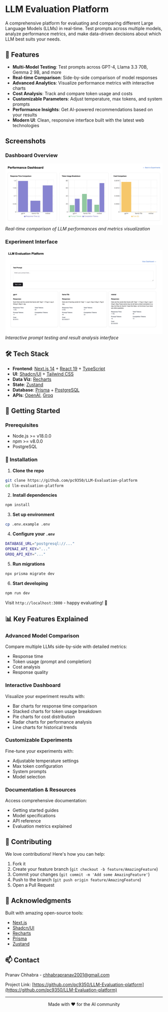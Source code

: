 # LLM Evaluation Platform

A comprehensive platform for evaluating and comparing different Large Language Models (LLMs) in real-time. Test prompts across multiple models, analyze performance metrics, and make data-driven decisions about which LLM best suits your needs.

## 🌟 Features

- **Multi-Model Testing**: Test prompts across GPT-4, Llama 3.3 70B, Gemma 2 9B, and more
- **Real-time Comparison**: Side-by-side comparison of model responses
- **Advanced Analytics**: Visualize performance metrics with interactive charts
- **Cost Analysis**: Track and compare token usage and costs
- **Customizable Parameters**: Adjust temperature, max tokens, and system prompts
- **Performance Insights**: Get AI-powered recommendations based on your results
- **Modern UI**: Clean, responsive interface built with the latest web technologies

## Screenshots

### Dashboard Overview
![Dashboard Overview](./screenshots/Dashboard.jpeg)
*Real-time comparison of LLM performances and metrics visualization*

### Experiment Interface
![Experiment Interface](./screenshots/Evaluation.jpeg)
*Interactive prompt testing and result analysis interface*

## 🛠️ Tech Stack

- **Frontend**: [Next.js 14](https://nextjs.org/) + [React 19](https://reactjs.org/) + [TypeScript](https://www.typescriptlang.org/)
- **UI**: [Shadcn/UI](https://ui.shadcn.com/) + [Tailwind CSS](https://tailwindcss.com/)
- **Data Viz**: [Recharts](https://recharts.org/)
- **State**: [Zustand](https://github.com/pmndrs/zustand)
- **Database**: [Prisma](https://www.prisma.io/) + [PostgreSQL](https://www.postgresql.org/)
- **APIs**: [OpenAI](https://openai.com/), [Groq](https://groq.com/)

## 🚀 Getting Started

### Prerequisites

- Node.js >= v18.0.0
- npm >= v8.0.0
- PostgreSQL

### 🔧 Installation

1. **Clone the repo**
```bash
git clone https://github.com/pc9350/LLM-Evaluation-platform
cd llm-evaluation-platform
```

2. **Install dependencies**
```bash
npm install
```

3. **Set up environment**
```bash
cp .env.example .env
```

4. **Configure your `.env`**
```bash
DATABASE_URL="postgresql://..."
OPENAI_API_KEY="..."
GROQ_API_KEY="..."
```

5. **Run migrations**
```bash
npx prisma migrate dev
```

6. **Start developing**
```bash
npm run dev
```

Visit `http://localhost:3000` - happy evaluating! 🎉

## 📊 Key Features Explained

### Advanced Model Comparison

Compare multiple LLMs side-by-side with detailed metrics:
- Response time
- Token usage (prompt and completion)
- Cost analysis
- Response quality

### Interactive Dashboard

Visualize your experiment results with:
- Bar charts for response time comparison
- Stacked charts for token usage breakdown
- Pie charts for cost distribution
- Radar charts for performance analysis
- Line charts for historical trends

### Customizable Experiments

Fine-tune your experiments with:
- Adjustable temperature settings
- Max token configuration
- System prompts
- Model selection

### Documentation & Resources

Access comprehensive documentation:
- Getting started guides
- Model specifications
- API reference
- Evaluation metrics explained

## 🤝 Contributing

We love contributions! Here's how you can help:

1. Fork it
2. Create your feature branch (`git checkout -b feature/AmazingFeature`)
3. Commit your changes (`git commit -m 'Add some AmazingFeature'`)
4. Push to the branch (`git push origin feature/AmazingFeature`)
5. Open a Pull Request

## 🙏 Acknowledgments

Built with amazing open-source tools:
- [Next.js](https://nextjs.org/)
- [Shadcn/UI](https://ui.shadcn.com/)
- [Recharts](https://recharts.org/)
- [Prisma](https://www.prisma.io/)
- [Zustand](https://github.com/pmndrs/zustand)

## 📫 Contact

Pranav Chhabra - [chhabrapranav2001@gmail.com](mailto:chhabrapranav2001@gmail.com)

Project Link: [https://github.com/pc9350/LLM-Evaluation-platform](https://github.com/pc9350/LLM-Evaluation-platform)

---

<p align="center">Made with ❤️ for the AI community</p>
